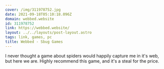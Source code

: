 ```yaml
---
cover: /img/311978752.jpg
date: 2021-09-18T05:10:18.096Z
domain: webbed.website
id: 311978752
link: https://webbed.website/
layout: ../../layouts/post-layout.astro
tags: link, games, pc
title: Webbed - Sbug Games
---
```


I never thought a game about spiders would happily capture me in it's web, but here we are. Highly recommend this game, and it's a steal for the price.
